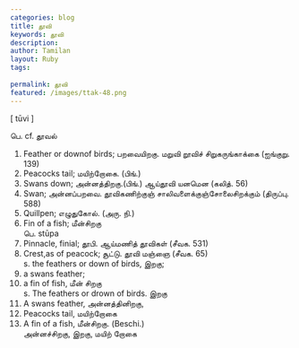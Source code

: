 ```yaml
---
categories: blog
title: தூவி
keywords: தூவி
description: 
author: Tamilan
layout: Ruby
tags: 
 
permalink: தூவி
featured: /images/ttak-48.png
---
```

  
[ tūvi ]  
  
பெ. cf. தூவல்  
1. Feather or downof birds; பறவையிறகு. மறுவி றூவிச் சிறுகருங்காக்கை (ஐங்குறு. 139)  
2. Peacocks tail; மயிற்றோகை. (பிங்.)  
3. Swans down; அன்னத்திறகு.(பிங்.) ஆய்தூவி யனமென (கலித். 56)  
4. Swan; அன்னப்பறவை. தூவிகணிற்குஞ் சாலிவளைக்குஞ்சோலைசிறக்கும் (திருப்பு. 588)  
5. Quillpen; எழுதுகோல். (அரு. நி.)  
6. Fin of a fish; மீன்சிறகு  
பெ. stūpa  
1. Pinnacle, finial; தூபி. ஆய்மணித் தூவிகள் (சீவக. 531)  
2. Crest,as of peacock; சூட்டு. தூவி மஞ்ஞை (சீவக. 65)  
s. the feathers or down of birds, இறகு;  
2. a swans feather;  
3. a fin of fish, மீன் சிறகு  
s. The feathers or drown of birds. இறகு  
2. A swans feather, அன்னத்தினிறகு,  
3. Peacocks tail, மயிற்றோகை  
4. A fin of a fish, மீன்சிறகு. (Beschi.)  
அன்னச்சிறகு, இறகு, மயிற் றோகை